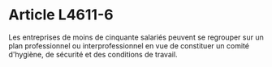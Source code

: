 # Article L4611-6

Les entreprises de moins de cinquante salariés peuvent se regrouper sur un plan professionnel ou interprofessionnel en vue de constituer un comité d'hygiène, de sécurité et des conditions de travail.